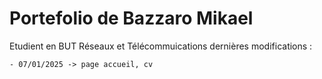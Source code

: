 # Portefolio de Bazzaro Mikael

Etudient en BUT Réseaux et Télécommuications
dernières modifications :
```
- 07/01/2025 -> page accueil, cv
```